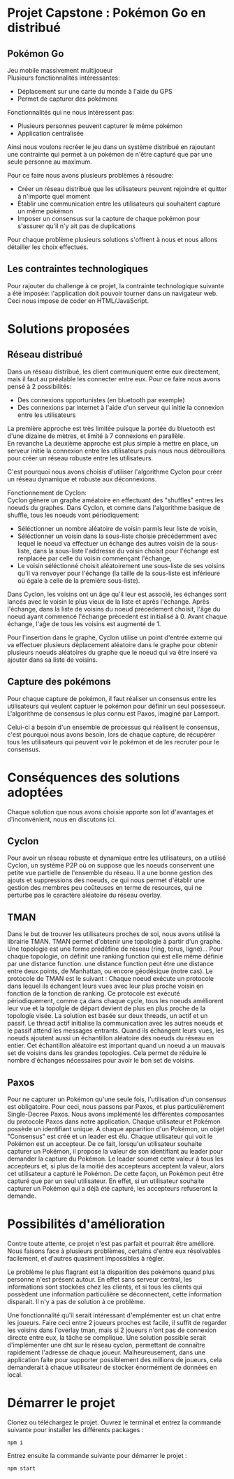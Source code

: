 # Projet Capstone : Pokémon Go en distribué

## Pokémon Go

Jeu mobile massivement multijoueur  
Plusieurs fonctionnalités intéressantes:
- Déplacement sur une carte du monde à l'aide du GPS
- Permet de capturer des pokémons

Fonctionnalités qui ne nous intéressent pas:
- Plusieurs personnes peuvent capturer le même pokémon
- Application centralisée

Ainsi nous voulons recréer le jeu dans un système distribué en rajoutant une contrainte qui permet à un pokémon de n'être capturé que par une seule personne au maximum.

Pour ce faire nous avons plusieurs problèmes à résoudre:
- Créer un réseau distribué que les utilisateurs peuvent rejoindre et quitter à n'importe quel moment
- Établir une communication entre les utilisateurs qui souhaitent capture un même pokémon
- Imposer un consensus sur la capture de chaque pokémon pour s'assurer qu'il n'y ait pas de duplications

Pour chaque problème plusieurs solutions s'offrent à nous et nous allons détailler les choix effectués.

## Les contraintes technologiques

Pour rajouter du challenge à ce projet, la contrainte technologique suivante a été imposée: l'application doit pouvoir tourner dans un navigateur web. Ceci nous impose de coder en HTML/JavaScript.

# Solutions proposées

## Réseau distribué

Dans un réseau distribué, les client communiquent entre eux directement, mais il faut au préalable les connecter entre eux. Pour ce faire nous avons pensé à 2 possibilités:
- Des connexions opportunistes (en bluetooth par exemple)
- Des connexions par internet à l'aide d'un serveur qui initie la connexion entre les utilisateurs

La première approche est très limitée puisque la portée du bluetooth est d'une dizaine de mètres, et limité à 7 connexions en parallèle.  
En revanche La deuxième approche est plus simple à mettre en place, un serveur initie la connexion entre les utilisateurs puis nous nous débrouillons pour créer un réseau robuste entre les utilisateurs.

C'est pourquoi nous avons choisis d'utiliser l'algorithme Cyclon pour créer un réseau dynamique et robuste aux déconnexions.

Fonctionnement de Cyclon:  
Cyclon génere un graphe améatoire en effectuant des "shuffles" entres les noeuds du graphes.
Dans Cyclon, et comme dans l'algorithme basique de shuffle, tous les noeuds vont périodiquement:
- Séléctionner un nombre aléatoire de voisin parmis leur liste de voisin,
- Séléctionner un voisin dans la sous-liste choisie précédemment avec lequel le noeud va effectuer un échange des autres voisin de la sous-liste, dans la sous-liste l'addresse du voisin choisit pour l'échange est renplacée par celle du voisin commençant l'échange,
- Le voisin séléctionné choisit aléatoirement une sous-liste de ses voisins qu'il va renvoyer pour l'échange (la taille de la sous-liste est inférieure où égale à celle de la première sous-liste).

Dans Cyclon, les voisins ont un âge qu'il leur est associé, les échanges sont lancés avec le voisin le plus vieux de la liste et après l'échange. Après l'échange, dans la liste de voisins du noeud précedement choisit, l'âge du noeud ayant commencé l'échange précedent est initialisé à 0.
Avant chaque échange, l'aĝe de tous les voisins est augmenté de 1.

Pour l'insertion dans le graphe, Cyclon utilise un point d'entrée externe qui va effectuer plusieurs déplacement aléatoire dans le graphe pour obtenir plusieurs noeuds aléatoires du graphe que le noeud qui va être inseré va ajouter dans sa liste de voisins.

## Capture des pokémons

Pour chaque capture de pokémon, il faut réaliser un consensus entre les utilisateurs qui veulent captuer le pokémon pour définir un seul possesseur. L'algorithme de consensus le plus connu est Paxos, imaginé par Lamport.

Celui-ci a besoin d'un ensemble de processus qui réalisent le consensus, c'est pourquoi nous avons besoin, lors de chaque capture, de récupérer tous les utilisateurs qui peuvent voir le pokémon et de les recruter pour le consensus.

# Conséquences des solutions adoptées

Chaque solution que nous avons choisie apporte son lot d'avantages et d'inconvénient, nous en discutons ici.

## Cyclon
Pour avoir un réseau robuste et dynamique entre les utilisateurs, on a utilisé Cyclon, un système P2P où on suppose que les noeuds conservent une petite vue partielle de l'ensemble du réseau. Il a une bonne gestion des ajouts et suppressions des noeuds, ce qui nous permet d'établir une gestion des membres peu coûteuses en terme de resources, qui ne perturbe pas le caractère aléatoire du réseau overlay.

## TMAN

Dans le but de trouver les utilisateurs proches de soi, nous avons utilisé la librairie TMAN. TMAN permet d'obtenir une topologie à partir d'un graphe. Une topologie est une forme prédéfine de réseau (ring, torus, ligne)... Pour chaque topologie, on définit une ranking function qui est elle même définie par une distance function. une distance function peut être une distance entre deux points, de Manhattan, ou encore géodésique (notre cas).
Le protocole de TMAN est le suivant : Chaque noeud exécute un protocole dans lequel ils échangent leurs vues
avec leur plus proche voisin en fonction de la fonction de ranking. Ce protocole est exécuté périodiquement, comme
ça dans chaque cycle, tous les noeuds améliorent leur vue et la topolgie de départ devient de plus en plus
proche de la topologie visée. La solution est basée sur deux threads, un actif et un passif. Le thread actif
initialise la communication avec les autres noeuds et le passif attend les messages entrants. Quand ils échangent
leurs vues, les noeuds ajoutent aussi un échantillon aléatoire des noeuds du réseau en entier. Cet échantillon
aléatoire est important quand un noeud a un mauvais set de voisins dans les grandes topologies. Cela permet de
réduire le nombre d'échanges nécessaires pour avoir le bon set de voisins.

## Paxos

Pour ne capturer un Pokémon qu'une seule fois, l'utilisation d'un consensus est obligatoire. Pour ceci, nous passons par Paxos, et plus particulièrement Single-Decree Paxos.
Nous avons implémenté les différentes composantes du protocole Paxos dans notre application. Chaque utilisateur et Pokémon possède un identifiant unique. A chaque apparition d'un Pokémon, un objet "Consensus" est créé et un leader est élu. Chaque utilisateur qui voit le Pokémon est un accepteur. De ce fait, lorsqu'un utilisateur souhaite capturer un Pokémon, il propose la valeur de son identifiant au leader pour demander la capture du Pokémon. Le leader soumet cette valeur à tous les accepteurs et, si plus de la moitié des accepteurs acceptent la valeur, alors cet utilisateur a capturé le Pokémon. De cette façon, un Pokémon peut être capturé que par un seul utilisateur. En effet, si un utilisateur souhaite capturer un Pokémon qui a déjà été capturé, les accepteurs refuseront la demande.

# Possibilités d'amélioration

Contre toute attente, ce projet n'est pas parfait et pourrait être amélioré. Nous faisons face à plusieurs problèmes, certains d'entre eux résolvables facilement, et d'autres quasiment impossibles à régler.

Le problème le plus flagrant est la disparition des pokémons quand plus personne n'est présent autour. En effet sans serveur central, les informations sont stockées chez les clients, et si tous les clients qui possèdent une information particulière se déconnectent, cette information disparait. Il n'y a pas de solution à ce problème.

Une fonctionnalité qu'il serait intéressant d'emplémenter est un chat entre les joueurs. Faire ceci entre 2 joueurs proches est facile, il suffit de regarder les voisins dans l'overlay tman, mais si 2 joueurs n'ont pas de connexion directe entre eux, la tâche se complique. Une solution possible serait d'implémenter une dht sur le réseau cyclon, permettant de connaître rapidement l'adresse de chaque joueur. Malheureusement, dans une application faite pour supporter possiblement des millions de joueurs, cela demanderait à chaque utilisateur de stocker énormément de données en local. 

# Démarrer le projet

Clonez ou téléchargez le projet. Ouvrez le terminal et entrez la commande suivante pour installer les différents packages :
```
npm i
```
Entrez ensuite la commande suivante pour démarrer le projet :
```
npm start
```
